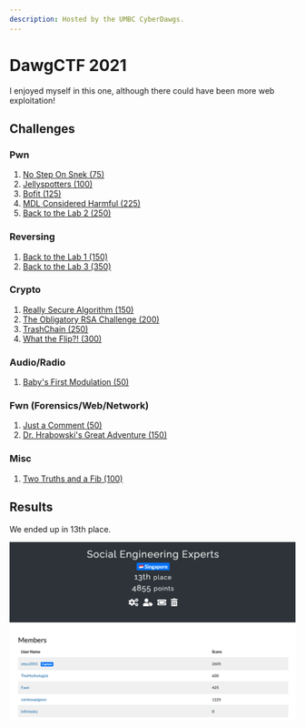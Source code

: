 ```yaml
---
description: Hosted by the UMBC CyberDawgs.
---
```


# DawgCTF 2021

I enjoyed myself in this one, although there could have been more web exploitation!

## Challenges

### Pwn

1. [No Step On Snek \(75\)](no-step-on-snek.md)
2. [Jellyspotters \(100\)](jellyspotters.md)
3. [Bofit \(125\)](bofit.md)
4. [MDL Considered Harmful \(225\)](mdl-considered-harmful.md)
5. [Back to the Lab 2 \(250\)](back-to-the-lab-2.md)

### Reversing

1. [Back to the Lab 1 \(150\)](back-to-the-lab-1.md)
2. [Back to the Lab 3 \(350\)](back-to-the-lab-3.md)

### Crypto

1. [Really Secure Algorithm \(150\)](really-secure-algorithm.md)
2. [The Obligatory RSA Challenge \(200\)](the-obligatory-rsa-challenge.md)
3. [TrashChain \(250\)](trash-chain.md)
4. [What the Flip?! \(300\)](what-the-flip.md)

### Audio/Radio

1. [Baby's First Modulation \(50\)](babys-first-modulation.md)

### Fwn \(Forensics/Web/Network\)

1. [Just a Comment \(50\)](just-a-comment.md)
2. [Dr. Hrabowski's Great Adventure \(150\)](dr.-hrabowskis-great-adventure.md)

### Misc

1. [Two Truths and a Fib \(100\)](two-truths-and-a-fib.md)



## Results

We ended up in 13th place.

![](../../.gitbook/assets/screenshot-2021-05-09-at-11.39.21-am.png)

